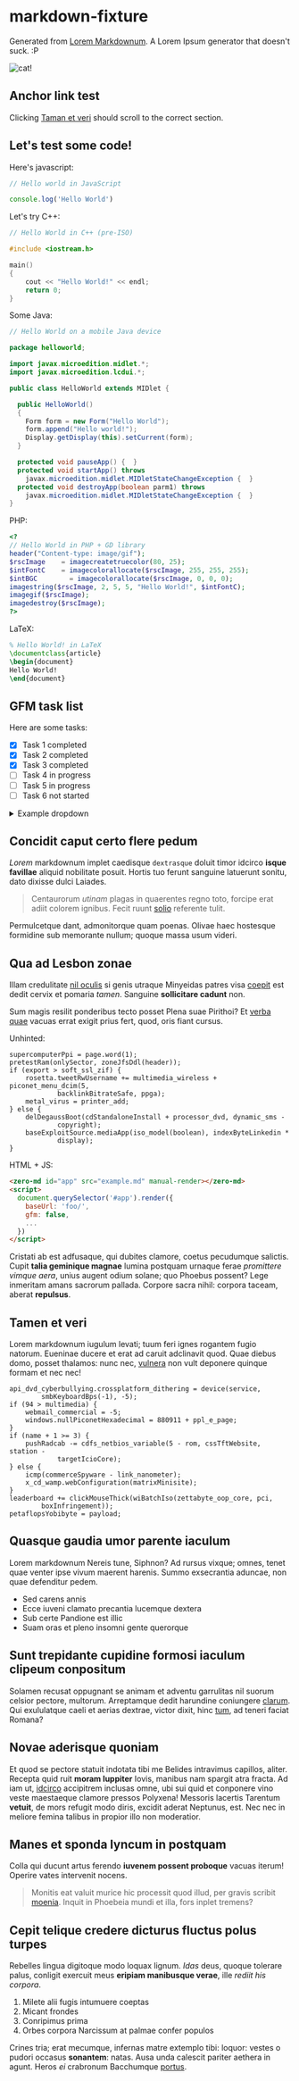 # markdown-fixture

Generated from [Lorem Markdownum](https://github.com/jaspervdj/lorem-markdownum). A Lorem Ipsum
generator that doesn't suck. :P

![cat!](test1/cat.jpg)

## Anchor link test

Clicking [Taman et veri](#tamen-et-veri) should scroll to the correct section.

## Let's test some code!

Here's javascript:

```js
// Hello world in JavaScript

console.log('Hello World')
```

Let's try C++:

```cpp
// Hello World in C++ (pre-ISO)

#include <iostream.h>

main()
{
    cout << "Hello World!" << endl;
    return 0;
}
```

Some Java:

```java
// Hello World on a mobile Java device

package helloworld;

import javax.microedition.midlet.*;
import javax.microedition.lcdui.*;

public class HelloWorld extends MIDlet {

  public HelloWorld()
  {
    Form form = new Form("Hello World");
    form.append("Hello world!");
    Display.getDisplay(this).setCurrent(form);
  }

  protected void pauseApp() {  }
  protected void startApp() throws
    javax.microedition.midlet.MIDletStateChangeException {  }
  protected void destroyApp(boolean parm1) throws
    javax.microedition.midlet.MIDletStateChangeException {  }
}
```

PHP:

```php
<?
// Hello World in PHP + GD library
header("Content-type: image/gif");
$rscImage    = imagecreatetruecolor(80, 25);
$intFontC    = imagecolorallocate($rscImage, 255, 255, 255);
$intBGC        = imagecolorallocate($rscImage, 0, 0, 0);
imagestring($rscImage, 2, 5, 5, "Hello World!", $intFontC);
imagegif($rscImage);
imagedestroy($rscImage);
?>
```

LaTeX:

```latex
% Hello World! in LaTeX
\documentclass{article}
\begin{document}
Hello World!
\end{document}
```

## GFM task list

Here are some tasks:

- [x] Task 1 completed
- [x] Task 2 completed
- [x] Task 3 completed
- [ ] Task 4 in progress
- [ ] Task 5 in progress
- [ ] Task 6 not started

<details>
<summary>Example dropdown</summary>
This is a dropdown with text!
</details>

## Concidit caput certo flere pedum

_Lorem_ markdownum implet caedisque `dextrasque` doluit timor idcirco **isque favillae** aliquid
nobilitate posuit. Hortis tuo ferunt sanguine latuerunt sonitu, dato dixisse dulci Laiades.

> Centaurorum _utinam_ plagas in quaerentes regno toto, forcipe erat adiit colorem ignibus. Fecit
> ruunt [solio](http://www.et.net/mallet) referente tulit.

Permulcetque dant, admonitorque quam poenas. Olivae haec hostesque formidine sub memorante nullum;
quoque massa usum videri.

## Qua ad Lesbon zonae

Illam credulitate [nil oculis](http://quamquetamen.net/huicadest.aspx) si genis utraque Minyeidas
patres visa [coepit](http://laevaque.org/) est dedit cervix et pomaria _tamen_. Sanguine
**sollicitare cadunt** non.

Sum magis resilit ponderibus tecto posset Plena suae Pirithoi? Et
[verba quae](http://www.sisole.net/suntqui) vacuas errat exigit prius fert, quod, oris fiant cursus.

Unhinted:

```
supercomputerPpi = page.word(1);
pretestRam(onlySector, zoneJfsDdl(header));
if (export > soft_ssl_zif) {
    rosetta.tweetRwUsername += multimedia_wireless + piconet_menu_dcim(5,
            backlinkBitrateSafe, ppga);
    metal_virus = printer_add;
} else {
    delDegaussBoot(cdStandaloneInstall + processor_dvd, dynamic_sms -
            copyright);
    baseExploitSource.mediaApp(iso_model(boolean), indexByteLinkedin *
            display);
}
```

HTML + JS:

```html
<zero-md id="app" src="example.md" manual-render></zero-md>
<script>
  document.querySelector('#app').render({
    baseUrl: 'foo/',
    gfm: false,
    ...
  })
</script>
```

Cristati ab est adfusaque, qui dubites clamore, coetus pecudumque salictis. Cupit **talia geminique
magnae** lumina postquam urnaque ferae _promittere vimque aera_, unius augent odium solane; quo
Phoebus possent? Lege inmeritam amans sacrorum pallada. Corpore sacra nihil: corpora taceam, aberat
**repulsus**.

## Tamen et veri

Lorem markdownum iugulum levati; tuum feri ignes rogantem fugio natorum. Eueninae ducere et erat ad
caruit adclinavit quod. Quae diebus domo, posset thalamos: nunc nec,
[vulnera](http://www.crudelis.org/quisque) non vult deponere quinque formam et nec nec!

    api_dvd_cyberbullying.crossplatform_dithering = device(service,
            smbKeyboardBps(-1), -5);
    if (94 > multimedia) {
        webmail_commercial = -5;
        windows.nullPiconetHexadecimal = 880911 + ppl_e_page;
    }
    if (name + 1 >= 3) {
        pushRadcab -= cdfs_netbios_variable(5 - rom, cssTftWebsite, station -
                targetIcioCore);
    } else {
        icmp(commerceSpyware - link_nanometer);
        x_cd_wamp.webConfiguration(matrixMinisite);
    }
    leaderboard += clickMouseThick(wiBatchIso(zettabyte_oop_core, pci,
            boxInfringement));
    petaflopsYobibyte = payload;

## Quasque gaudia umor parente iaculum

Lorem markdownum Nereis tune, Siphnon? Ad rursus vixque; omnes, tenet quae venter ipse vivum maerent
harenis. Summo exsecrantia aduncae, non quae defenditur pedem.

- Sed carens annis
- Ecce iuveni clamato precantia lucemque dextera
- Sub certe Pandione est illic
- Suam oras et pleno insomni gente querorque

## Sunt trepidante cupidine formosi iaculum clipeum conpositum

Solamen recusat oppugnant se animam et adventu garrulitas nil suorum celsior pectore, multorum.
Arreptamque dedit harundine coniungere [clarum](http://amor-puerpera.org/vesteset). Qui exululatque
caeli et aerias dextrae, victor dixit, hinc [tum](http://cura-redeat.io/), ad teneri faciat Romana?

## Novae aderisque quoniam

Et quod se pectore statuit indotata tibi me Belides intravimus capillos, aliter. Recepta quid ruit
**moram Iuppiter** Iovis, manibus nam spargit atra fracta. Ad iam ut,
[idcirco](http://vertunt-aura.net/) accipitrem inclusas omne, ubi sui quid et conponere vino veste
maestaeque clamore pressos Polyxena! Messoris lacertis Tarentum **vetuit**, de mors refugit modo
diris, excidit aderat Neptunus, est. Nec nec in meliore femina talibus in propior illo non
moderatior.

## Manes et sponda lyncum in postquam

Colla qui ducunt artus ferendo **iuvenem possent proboque** vacuas iterum! Operire vates intervenit
nocens.

> Monitis eat valuit murice hic processit quod illud, per gravis scribit
> [moenia](http://falsaquodcumque.org/prosuntseptemflua.aspx). Inquit in Phoebeia mundi et illa,
> fors inplet tremens?

## Cepit telique credere dicturus fluctus polus turpes

Rebelles lingua digitoque modo loquax lignum. _Idas_ deus, quoque tolerare palus, conligit exercuit
meus **eripiam manibusque verae**, ille _rediit his corpora_.

1. Milete alii fugis intumuere coeptas
2. Micant frondes
3. Conripimus prima
4. Orbes corpora Narcissum at palmae confer populos

Crines tria; erat mecumque, infernas matre extemplo tibi: loquor: vestes o pudori occasus
**sonantem**: natas. Ausa unda calescit pariter aethera in agunt. Heros _ei_ crabronum Bacchumque
[portus](http://potentia.io/tota.html).
